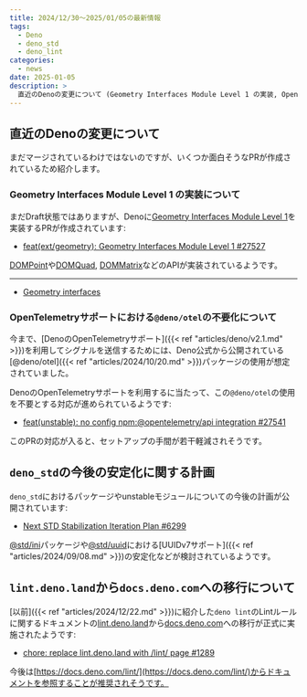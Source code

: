 ```yaml
---
title: 2024/12/30〜2025/01/05の最新情報
tags:
  - Deno
  - deno_std
  - deno_lint
categories:
  - news
date: 2025-01-05
description: >
  直近のDenoの変更について (Geometry Interfaces Module Level 1 の実装, OpenTelemetryサポートにおける`@deno/otel`の不要化について), `deno_std`の今後の安定化に関する計画, lint.deno.land から docs.deno.com への移行について
---
```


## 直近のDenoの変更について

まだマージされているわけではないのですが、いくつか面白そうなPRが作成されているため紹介します。

### Geometry Interfaces Module Level 1 の実装について

まだDraft状態ではありますが、Denoに[Geometry Interfaces Module Level 1](https://www.w3.org/TR/geometry-1/)を実装するPRが作成されています:

- [feat(ext/geometry): Geometry Interfaces Module Level 1 #27527](https://github.com/denoland/deno/pull/27527)

[DOMPoint](https://developer.mozilla.org/en-US/docs/Web/API/DOMPoint)や[DOMQuad](https://developer.mozilla.org/en-US/docs/Web/API/DOMQuad), [DOMMatrix](https://developer.mozilla.org/en-US/docs/Web/API/DOMMatrix)などのAPIが実装されているようです。

---

- [Geometry interfaces](https://developer.mozilla.org/en-US/docs/Web/API/Geometry_interfaces)

### OpenTelemetryサポートにおける`@deno/otel`の不要化について

今まで、[DenoのOpenTelemetryサポート]({{< ref "articles/deno/v2.1.md" >}})を利用してシグナルを送信するためには、Deno公式から公開されている[@deno/otel]({{< ref "articles/2024/10/20.md" >}})パッケージの使用が想定されていました。

DenoのOpenTelemetryサポートを利用するに当たって、この`@deno/otel`の使用を不要とする対応が進められているようです:

- [feat(unstable): no config npm:@opentelemetry/api integration #27541](https://github.com/denoland/deno/pull/27541)

このPRの対応が入ると、セットアップの手間が若干軽減されそうです。

## `deno_std`の今後の安定化に関する計画

`deno_std`におけるパッケージやunstableモジュールについての今後の計画が公開されています:

- [Next STD Stabilization Iteration Plan #6299](https://github.com/denoland/std/issues/6299)

[@std/ini](https://jsr.io/@std/ini@1.0.0-rc.5)パッケージや[@std/uuid](https://jsr.io/@std/uuid@1.0.4)における[UUIDv7サポート]({{< ref "articles/2024/09/08.md" >}})の安定化などが検討されているようです。

## `lint.deno.land`から`docs.deno.com`への移行について

[以前]({{< ref "articles/2024/12/22.md" >}})に紹介した`deno lint`のLintルールに関するドキュメントの[lint.deno.land](https://lint.deno.land/)から[docs.deno.com](https://github.com/denoland/docs)への移行が正式に実施されたようです:

- [chore: replace lint.deno.land with /lint/ page #1289](https://github.com/denoland/docs/pull/1289)

今後は[https://docs.deno.com/lint/](https://docs.deno.com/lint/)からドキュメントを参照することが推奨されそうです。
